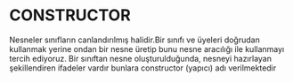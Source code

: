 # CONSTRUCTOR

Nesneler sınıfların canlandırılmış halidir.Bir sınıfı ve üyeleri doğrudan kullanmak yerine ondan bir nesne üretip bunu nesne aracılığı ile kullanmayı tercih ediyoruz. Bir sınıftan nesne oluşturulduğunda, nesneyi hazırlayan şekillendiren ifadeler vardır  bunlara constructor (yapıcı) adı verilmektedir

